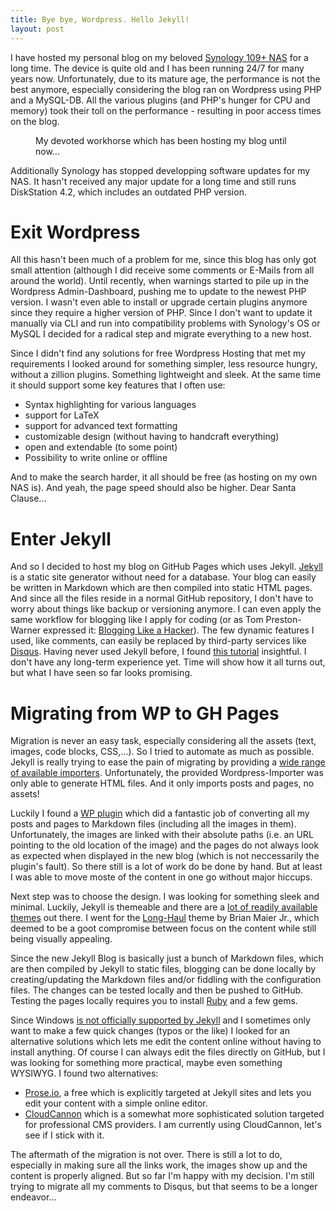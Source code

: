 ```yaml
---
title: Bye bye, Wordpress. Hello Jekyll!
layout: post
---
```

I have hosted my personal blog on my beloved [Synology 109+ NAS](https://www.synology.com/de-de/support/download/DS109+#utilities) for a long time. The device is quite old and I has been running 24/7 for many years now. Unfortunately, due to its mature age, the performance is not the best anymore, especially considering the blog ran on Wordpress using PHP and a MySQL-DB. All the various plugins (and PHP's hunger for CPU and memory) took their toll on the performance - resulting in poor access times on the blog.

<figure>
	<img src="{{ '/assets/img/posts/synology_109_nas.jpg' | prepend: site.baseurl }}" alt=""> 
	<figcaption>My devoted workhorse which has been hosting my blog until now...</figcaption>
</figure>

Additionally Synology has stopped developping software updates for my NAS. It hasn't received any major update for a long time and still runs DiskStation 4.2, which includes an outdated PHP version. 

# Exit Wordpress

All this hasn't been much of a problem for me, since this blog has only got small attention (although I did receive some comments or E-Mails from all around the world). Until recently, when warnings started to pile up in the Wordpress Admin-Dashboard, pushing me to update to the newest PHP version. I wasn't even able to install or upgrade certain plugins anymore since they require a higher version of PHP. Since I don't want to update it manually via CLI and run into compatibility problems with Synology's OS or MySQL I decided for a radical step and migrate everything to a new host. 

Since I didn't find any solutions for free Wordpress Hosting that met my requirements I looked around for something simpler, less resource hungry, without a zillion plugins. Something lightweight and sleek. At the same time it should support some key features that I often use:

- Syntax highlighting for various languages
- support for LaTeX
- support for advanced text formatting
- customizable design (without having to handcraft everything)
- open and extendable (to some point)
- Possibility to write online or offline

And to make the search harder, it all should be free (as hosting on my own NAS is). And yeah, the page speed should also be higher. Dear Santa Clause...

# Enter Jekyll

And so I decided to host my blog on GitHub Pages which uses Jekyll. [Jekyll](https://jekyllrb.com/) is a static site generator without need for a database. Your blog can easily be written in Markdown which are then compiled into static HTML pages. And since all the files reside in a normal GitHub repository, I don't have to worry about things like backup or versioning anymore. I can even apply the same workflow for blogging like I apply for coding (or as Tom Preston-Warner expressed it: [Blogging Like a Hacker](http://tom.preston-werner.com/2008/11/17/blogging-like-a-hacker.html)). The few dynamic features I used, like comments, can easily be replaced by third-party services like [Disqus](disqus.com). Having never used Jekyll before, I found [this tutorial](https://www.smashingmagazine.com/2014/08/build-blog-jekyll-github-pages/) insightful. I don't have any long-term experience yet. Time will show how it all turns out, but what I have seen so far looks promising.

# Migrating from WP to GH Pages
Migration is never an easy task, especially considering all the assets (text, images, code blocks, CSS,...). So I tried to automate as much as possible. Jekyll is really trying to ease the pain of migrating by providing a [wide range of available importers](http://import.jekyllrb.com/). Unfortunately, the provided Wordpress-Importer was only able to generate HTML files. And it only imports posts and pages, no assets!

Luckily I found a [WP plugin](https://github.com/benbalter/wordpress-to-jekyll-exporter) which did a fantastic job of converting all my posts and pages to Markdown files (including all the images in them). Unfortunately, the images are linked with their absolute paths (i.e. an URL pointing to the old location of the image) and the pages do not always look as expected when displayed in the new blog (which is not neccessarily the plugin's fault). So there still is a lot of work do be done by hand. But at least I was able to move moste of the content in one go without major hiccups.

Next step was to choose the design. I was looking for something sleek and minimal. Luckily, Jekyll is themeable and there are a [lot of readily available themes](http://jekyllthemes.org/) out there. I went for the [Long-Haul](https://github.com/brianmaierjr/long-haul) theme by Brian Maier Jr., which deemed to be a goot compromise between focus on the content while still being visually appealing.

Since the new Jekyll Blog is basically just a bunch of Markdown files, which are then compiled by Jekyll to static files, blogging can be done locally by creating/updating the Markdown files and/or fiddling with the configuration files. The changes can be tested locally and then be pushed to GitHub. Testing the pages locally requires you to install [Ruby](https://www.ruby-lang.org/de/) and a few gems. 

Since Windows [is not officially supported by Jekyll](https://jekyllrb.com/docs/windows/) and I sometimes only want to make a few quick changes (typos or the like) I looked for an alternative solutions which lets me edit the content online without having to install anything. Of course I can always edit the files directly on GitHub, but I was looking for something more practical, maybe even something WYSIWYG. I found two alternatives:

* [Prose.io](http://prose.io/), a free which is explicitly targeted at Jekyll sites and lets you edit your content with a simple online editor.
* [CloudCannon](https://cloudcannon.com/) which is a somewhat more sophisticated solution targeted for professional CMS providers. I am currently using CloudCannon, let's see if I stick with it.

The aftermath of the migration is not over. There is still a lot to do, especially in making sure all the links work, the images show up and the content is properly aligned. But so far I'm happy with my decision. I'm still trying to migrate all my comments to Disqus, but that seems to be a longer endeavor...

<!--
---
**Update**
Migration is over and I hope everything is in its right place now. The Simplicity of Jekyll/GitHub makes blogging is a breeze, so I don't miss my old Wordpress-Setup at all. I guess I should rename this post's title to _"Bye bye, sluggish performance, security issues, database administration, data backup, plugin incompabilities, ... Hello Markdown, integrated version control, statelessness, ..."_, but I guess that would be a bit too long... ;)
-->